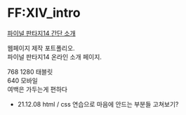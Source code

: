 # FF:XIV_intro

[파이널 판타지14 간단 소개](https://seidn.github.io/Portfolio_01/)  
  
웹페이지 제작 포트폴리오.  
파이널 판타지14 온라인 소개 페이지.  
  
768 1280 태블릿  
640 모바일  
여백은 가두는게 편하다  

- 21.12.08
html / css 연습으로 마음에 안드는 부분들 고쳐보기?
